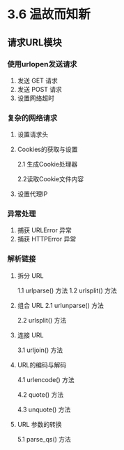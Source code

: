 # 3.6 温故而知新
## 请求URL模块

### 使用urlopen发送请求
1. 发送 GET 请求
2. 发送 POST 请求
3. 设置网络超时

### 复杂的网络请求
1. 设置请求头
2. Cookies的获取与设置 
   
   2.1 生成Cookie处理器
   
   2.2读取Cookie文件内容
3. 设置代理IP

### 异常处理
1. 捕获 URLError 异常
2. 捕获 HTTPError 异常


### 解析链接
1. 拆分 URL
   
    1.1 urlparse() 方法 
    1.2 urlsplit() 方法
2. 组合 URL 
   2.1 urlunparse() 方法
   
   2.2 urlsplit() 方法
3. 连接 URL
   
    3.1 urljoin() 方法
4. URL的编码与解码 
   
   4.1 urlencode() 方法
   
   4.2 quote() 方法
   
   4.3 unquote() 方法 
5. URL 参数的转换
   
    5.1 parse_qs() 方法


